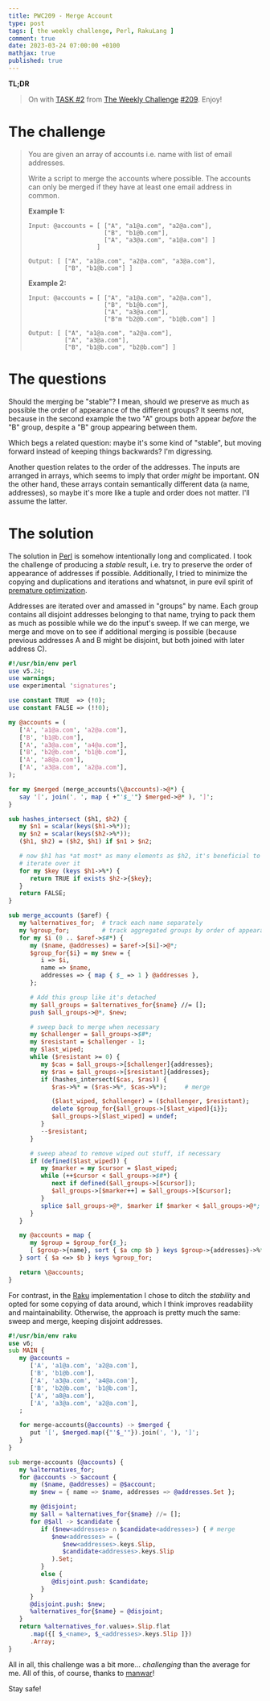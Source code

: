 ```yaml
---
title: PWC209 - Merge Account
type: post
tags: [ the weekly challenge, Perl, RakuLang ]
comment: true
date: 2023-03-24 07:00:00 +0100
mathjax: true
published: true
---
```


**TL;DR**

> On with [TASK #2][] from [The Weekly Challenge][] [#209][].
> Enjoy!

# The challenge

> You are given an array of accounts i.e. name with list of email addresses.
>
> Write a script to merge the accounts where possible. The accounts can only
> be merged if they have at least one email address in common.
>
> **Example 1:**
>
>     Input: @accounts = [ ["A", "a1@a.com", "a2@a.com"],
>                          ["B", "b1@b.com"],
>                          ["A", "a3@a.com", "a1@a.com"] ]
>                        ]
>
>     Output: [ ["A", "a1@a.com", "a2@a.com", "a3@a.com"],
>               ["B", "b1@b.com"] ]
>
> **Example 2:**
>
>     Input: @accounts = [ ["A", "a1@a.com", "a2@a.com"],
>                          ["B", "b1@b.com"],
>                          ["A", "a3@a.com"],
>                          ["B"m "b2@b.com", "b1@b.com"] ]
>
>     Output: [ ["A", "a1@a.com", "a2@a.com"],
>               ["A", "a3@a.com"],
>               ["B", "b1@b.com", "b2@b.com"] ]

# The questions

Should the merging be "stable"? I mean, should we preserve as much as
possible the order of appearance of the different groups? It seems not,
because in the second example the two "A" groups both appear *before* the
"B" group, despite a "B" group appearing between them.

Which begs a related question: maybe it's some kind of "stable", but moving
forward instead of keeping things backwards? I'm digressing.

Another question relates to the order of the addresses. The inputs are
arranged in arrays, which seems to imply that order *might* be important. ON
the other hand, these arrays contain semantically different data (a name,
addresses), so maybe it's more like a tuple and order does not matter. I'll
assume the latter.

# The solution

The solution in [Perl][] is somehow intentionally long and complicated. I
took the challenge of producing a *stable* result, i.e. try to preserve the
order of appearance of addresses if possible. Additionally, I tried to
minimize the copying and duplications and iterations and whatsnot, in pure
evil spirit of [premature optimization][].

Addresses are iterated over and amassed in "groups" by name. Each group
contains all disjoint addresses belonging to that name, trying to pack them
as much as possible while we do the input's sweep. If we can merge, we merge
and move on to see if additional merging is possible (because previous
addresses A and B might be disjoint, but both joined with later address C).

```perl
#!/usr/bin/env perl
use v5.24;
use warnings;
use experimental 'signatures';

use constant TRUE  => (!0);
use constant FALSE => (!!0);

my @accounts = (
   ['A', 'a1@a.com', 'a2@a.com'],
   ['B', 'b1@b.com'],
   ['A', 'a3@a.com', 'a4@a.com'],
   ['B', 'b2@b.com', 'b1@b.com'],
   ['A', 'a8@a.com'],
   ['A', 'a3@a.com', 'a2@a.com'],
);

for my $merged (merge_accounts(\@accounts)->@*) {
   say '[', join(', ', map { +"'$_'"} $merged->@* ), ']';
}

sub hashes_intersect ($h1, $h2) {
   my $n1 = scalar(keys($h1->%*));
   my $n2 = scalar(keys($h2->%*));
   ($h1, $h2) = ($h2, $h1) if $n1 > $n2;

   # now $h1 has *at most* as many elements as $h2, it's beneficial to
   # iterate over it
   for my $key (keys $h1->%*) {
      return TRUE if exists $h2->{$key};
   }
   return FALSE;
}

sub merge_accounts ($aref) {
   my %alternatives_for;  # track each name separately
   my %group_for;         # track aggregated groups by order of appearance
   for my $i (0 .. $aref->$#*) {
      my ($name, @addresses) = $aref->[$i]->@*;
      $group_for{$i} = my $new = {
         i => $i,
         name => $name,
         addresses => { map { $_ => 1 } @addresses },
      };

      # Add this group like it's detached
      my $all_groups = $alternatives_for{$name} //= [];
      push $all_groups->@*, $new;

      # sweep back to merge when necessary
      my $challenger = $all_groups->$#*;
      my $resistant = $challenger - 1;
      my $last_wiped;
      while ($resistant >= 0) {
         my $cas = $all_groups->[$challenger]{addresses};
         my $ras = $all_groups->[$resistant]{addresses};
         if (hashes_intersect($cas, $ras)) {
            $ras->%* = ($ras->%*, $cas->%*);     # merge

            ($last_wiped, $challenger) = ($challenger, $resistant);
            delete $group_for{$all_groups->[$last_wiped]{i}};
            $all_groups->[$last_wiped] = undef;
         }
         --$resistant;
      }

      # sweep ahead to remove wiped out stuff, if necessary
      if (defined($last_wiped)) {
         my $marker = my $cursor = $last_wiped;
         while (++$cursor < $all_groups->$#*) {
            next if defined($all_groups->[$cursor]);
            $all_groups->[$marker++] = $all_groups->[$cursor];
         }
         splice $all_groups->@*, $marker if $marker < $all_groups->@*;
      }
   }

   my @accounts = map {
      my $group = $group_for{$_};
      [ $group->{name}, sort { $a cmp $b } keys $group->{addresses}->%* ];
   } sort { $a <=> $b } keys %group_for;

   return \@accounts;
}
```

For contrast, in the [Raku][] implementation I chose to ditch the
*stability* and opted for some copying of data around, which I think
improves readability and maintainability. Otherwise, the approach is pretty
much the same: sweep and merge, keeping disjoint addresses.

```raku
#!/usr/bin/env raku
use v6;
sub MAIN {
   my @accounts =
      ['A', 'a1@a.com', 'a2@a.com'],
      ['B', 'b1@b.com'],
      ['A', 'a3@a.com', 'a4@a.com'],
      ['B', 'b2@b.com', 'b1@b.com'],
      ['A', 'a8@a.com'],
      ['A', 'a3@a.com', 'a2@a.com'],
   ;

   for merge-accounts(@accounts) -> $merged {
      put '[', $merged.map({"'$_'"}).join(', '), ']';
   }
}

sub merge-accounts (@accounts) {
   my %alternatives_for;
   for @accounts -> $account {
      my ($name, @addresses) = @$account;
      my $new = { name => $name, addresses => @addresses.Set };

      my @disjoint;
      my $all = %alternatives_for{$name} //= [];
      for @$all -> $candidate {
         if ($new<addresses> ∩ $candidate<addresses>) { # merge
            $new<addresses> = (
               $new<addresses>.keys.Slip,
               $candidate<addresses>.keys.Slip
            ).Set;
         }
         else {
            @disjoint.push: $candidate;
         }
      }
      @disjoint.push: $new;
      %alternatives_for{$name} = @disjoint;
   }
   return %alternatives_for.values».Slip.flat
      .map({[ $_<name>, $_<addresses>.keys.Slip ]})
      .Array;
}
```

All in all, this challenge was a bit more... *challenging* than the average
for me. All of this, of course, thanks to [manwar][]!

Stay safe!

[The Weekly Challenge]: https://theweeklychallenge.org/
[#209]: https://theweeklychallenge.org/blog/perl-weekly-challenge-209/
[TASK #2]: https://theweeklychallenge.org/blog/perl-weekly-challenge-209/#TASK2
[Perl]: https://www.perl.org/
[Raku]: https://raku.org/
[manwar]: http://www.manwar.org/
[premature optimization]: https://en.wikiquote.org/wiki/Donald_Knuth
